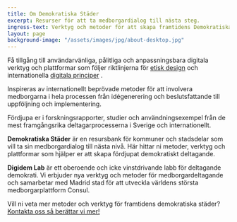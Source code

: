 ```yaml
---
title: Om Demokratiska Städer
excerpt: Resurser för att ta medborgardialog till nästa steg.
ingress-text: Verktyg och metoder för att skapa framtidens Demokratiska Städer.
layout: page
background-image: "/assets/images/jpg/about-desktop.jpg"
---
```


Få tillgång till användarvänliga, pålitliga och anpassningsbara digitala verktyg och plattformar som följer riktlinjerna för [etisk design](https://2017.ind.ie/ethical-design/)  och internationella [digitala principer](https://digitalprinciples.org/) .

Inspireras av internationellt beprövade metoder för att involvera medborgarna i hela processen från idégenerering och beslutsfattande till uppföljning och implementering.

Fördjupa er i forskningsrapporter, studier och användningsexempel från de mest framgångsrika deltagarprocesserna i Sverige och internationellt.

**Demokratiska Städer** är en resursbank för kommuner och stadsdelar som vill ta sin medborgardialog till nästa nivå. Här hittar ni metoder, verktyg och plattformar som hjälper er att skapa fördjupat demokratiskt deltagande.

**Digidem Lab** är ett oberoende och icke vinstdrivande labb för deltagande demokrati. Vi erbjuder nya verktyg och metoder för medborgardeltagande och samarbetar med Madrid stad för att utveckla världens största medborgarplattform Consul.

Vill ni veta mer metoder och verktyg för framtidens demokratiska städer? [Kontakta oss så berättar vi mer!](/kontakt)
